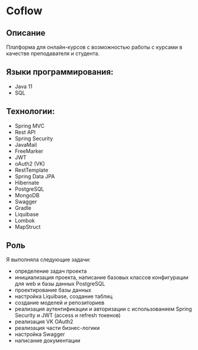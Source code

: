 # Coflow
## Описание

Платформа для онлайн-курсов с возможностью работы с курсами в качестве преподавателя и студента. 

##  Языки программирования:
* Java 11
* SQL

## Технологии:
* Spring MVC
* Rest API
* Spring Security
* JavaMail
* FreeMarker
* JWT
* oAuth2 (VK)
* RestTemplate
* Spring Data JPA
* Hibernate
* PostgreSQL
* MongoDB
* Swagger
* Gradle
* Liquibase
* Lombok
* MapStruct 

## Роль
Я выполняла следующие задачи:
* определение задач проекта 
* инициализация проекта, написание базовых классов конфигурации для web и базы данных PostgreSQL
* проектирование базы данных  
* настройка Liquibase, создание таблиц  
* создание моделей и репозиториев  
* реализация аутентификации и авторизации с использованием Spring Security и JWT (access и refresh токенов) 
* реализация VK OAuth2  
* реализация части бизнес-логики  
* настройка Swagger
* написание документации

